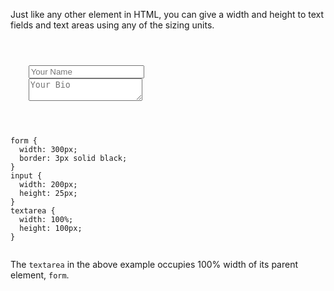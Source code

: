Just like any other element in HTML,
you can give a width and height to
text fields and text areas using
any of the sizing units.

<codeblock language="css" type="lesson">
<code>
<panel language="html">
<form>
    <input type="text" placeholder="Your Name">
    <textarea placeholder="Your Bio"></textarea>
</form>
</panel>
<panel language="css">
form {
  width: 300px;
  border: 3px solid black;
}
input {
  width: 200px;
  height: 25px;
}
textarea {
  width: 100%;
  height: 100px;
}
</panel>
</code>
</codeblock>

The `textarea` in the above example
occupies 100% width of its parent
element, `form`.